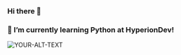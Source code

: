 ### Hi there 👋

### 🌱 I’m currently learning Python at HyperionDev! 


<picture>
 <source media="(prefers-color-scheme: dark)" srcset="https://img.freepik.com/free-photo/beautiful-milky-way-night-sky_53876-139825.jpg?w=1800&t=st=1675946510~exp=1675947110~hmac=12670c883576172fc87a59336a8665b44f5ee5c4496ffe6859bc8f12158332f3">
 <source media="(prefers-color-scheme: light)" srcset="https://wallpaper-mania.com/wp-content/uploads/2018/09/High_resolution_wallpaper_background_ID_77700351540.jpg">
 <img alt="YOUR-ALT-TEXT" src="https://miro.medium.com/max/1100/1*zvFprbmLtnZijvaNtJ90oQ.webp">
</picture>



